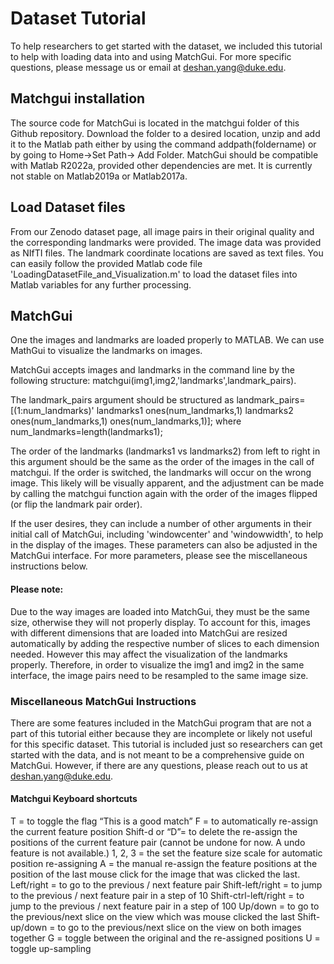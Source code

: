 # Dataset Tutorial
To help researchers to get started with the dataset, we included this tutorial to help with loading data into and using MatchGui. For more specific questions, please message us or email at deshan.yang@duke.edu.

## Matchgui installation
The source code for MatchGui is located in the matchgui folder of this Github repository. Download the folder to a desired location, unzip and add it to the Matlab path either by using the command addpath(foldername) or by going to Home->Set Path-> Add Folder. MatchGui should be compatible with Matlab R2022a, provided other dependencies are met. It is currently not stable on Matlab2019a or Matlab2017a.

## Load Dataset files
From our Zenodo dataset page, all image pairs in their original quality and the corresponding landmarks were provided. The image data was provided as NIfTI files. The landmark coordinate locations are saved as text files. You can easily follow the provided Matlab code file 'LoadingDatasetFile_and_Visualization.m' to load the dataset files into Matlab variables for any further processing.

## MatchGui 
One the images and landmarks are loaded properly to MATLAB. We can use MathGui to visualize the landmarks on images.

MatchGui accepts images and landmarks in the command line by the following structure: 
matchgui(img1,img2,'landmarks',landmark_pairs). 

The landmark_pairs argument should be structured as
landmark_pairs= [(1:num_landmarks)' landmarks1 ones(num_landmarks,1) landmarks2 ones(num_landmarks,1) ones(num_landmarks,1)]; where num_landmarks=length(landmarks1);

The order of the landmarks (landmarks1 vs landmarks2) from left to right in this argument should be the same as the order of the images in the call of matchgui. If the order is switched, the landmarks will occur on the wrong image. This likely will be visually apparent, and the adjustment can be made by calling the matchgui function again with the order of the images flipped (or flip the landmark pair order).

If the user desires, they can include a number of other arguments in their initial call of MatchGui, including 'windowcenter' and 'windowwidth', to help in the display of the images. These parameters can also be adjusted in the MatchGui interface. For more parameters, please see the miscellaneous instructions below.

#### Please note:
Due to the way images are loaded into MatchGui, they must be the same size, otherwise they will not properly display. To account for this, images with different dimensions that are loaded into MatchGui are resized automatically by adding the respective number of slices to each dimension needed. However this may affect the visualization of the landmarks properly. Therefore, in order to visualize the img1 and img2 in the same interface, the image pairs need to be resampled to the same image size.

### Miscellaneous MatchGui Instructions
There are some features included in the MatchGui program that are not a part of this tutorial either because they are incomplete or likely not useful for this specific dataset. This tutorial is included just so researchers can get started with the data, and is not meant to be a comprehensive guide on MatchGui. However, if there are any questions, please reach out to us at deshan.yang@duke.edu.

#### Matchgui Keyboard shortcuts
T = to toggle the flag “This is a good match”
F = to automatically re-assign the current feature position
Shift-d or “D”= to delete the re-assign the positions of the current feature pair (cannot be undone for now. A undo feature is not available.)
1, 2, 3 = the set the feature size scale for automatic position re-assigning
A = the manual re-assign the feature positions at the position of the last mouse click for the image that was clicked the last.
Left/right = to go to the previous / next feature pair
Shift-left/right = to jump to the previous / next feature pair in a step of 10
Shift-ctrl-left/right = to jump to the previous / next feature pair in a step of 100
Up/down = to go to the previous/next slice on the view which was mouse clicked the last
Shift-up/down = to go to the previous/next slice on the view on both images together
G = toggle between the original and the re-assigned positions
U = toggle up-sampling
